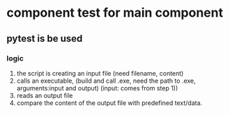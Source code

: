 # component test for main component

## pytest is be used

### logic

1) the script is creating an input file (need filename, content)
2) calls an executable,
(build and call .exe, need the path to .exe, arguments:input and output)
(input: comes from step 1))
3) reads an output file
4) compare the content of the output file with predefined text/data.
